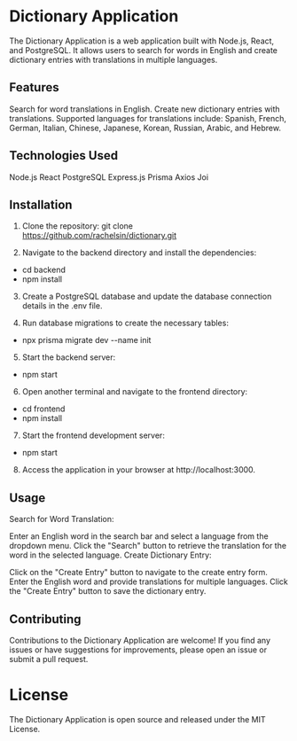 # Dictionary Application
The Dictionary Application is a web application built with Node.js, React, and PostgreSQL. It allows users to search for words in English and create dictionary entries with translations in multiple languages.

## Features
Search for word translations in English.
Create new dictionary entries with translations.
Supported languages for translations include: Spanish, French, German, Italian, Chinese, Japanese, Korean, Russian, Arabic, and Hebrew.
## Technologies Used
Node.js
React
PostgreSQL
Express.js
Prisma
Axios
Joi
## Installation

1. Clone the repository:
git clone https://github.com/rachelsin/dictionary.git

2. Navigate to the backend directory and install the dependencies:
- cd backend
- npm install
  
3. Create a PostgreSQL database and update the database connection details in the .env file.

4. Run database migrations to create the necessary tables:
- npx prisma migrate dev --name init
  
5. Start the backend server:
- npm start

6. Open another terminal and navigate to the frontend directory:
- cd frontend
- npm install
  
7. Start the frontend development server:
- npm start

8. Access the application in your browser at http://localhost:3000.

## Usage
Search for Word Translation:

Enter an English word in the search bar and select a language from the dropdown menu.
Click the "Search" button to retrieve the translation for the word in the selected language.
Create Dictionary Entry:

Click on the "Create Entry" button to navigate to the create entry form.
Enter the English word and provide translations for multiple languages.
Click the "Create Entry" button to save the dictionary entry.
## Contributing
Contributions to the Dictionary Application are welcome! If you find any issues or have suggestions for improvements, please open an issue or submit a pull request.

# License
The Dictionary Application is open source and released under the MIT License.
